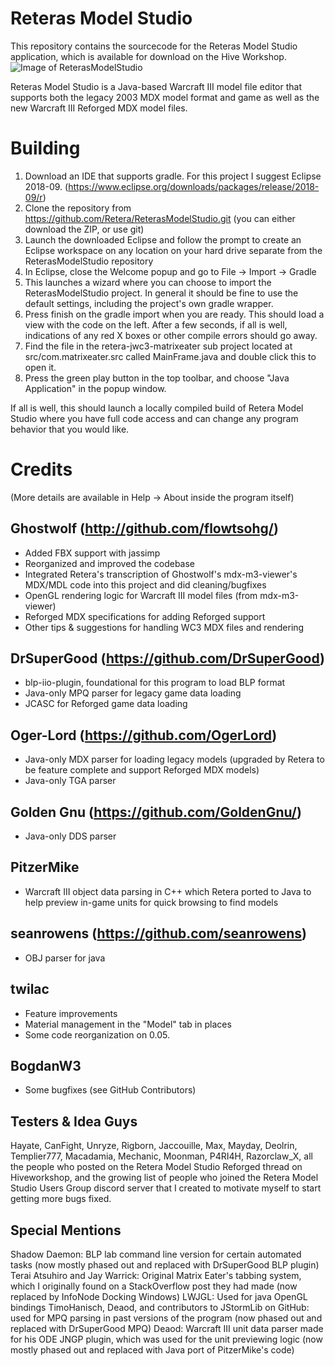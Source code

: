 # Reteras Model Studio
This repository contains the sourcecode for the Reteras Model Studio application, which is available for download on the Hive Workshop.
![Image of ReterasModelStudio](https://www.hiveworkshop.com/data/ratory-images/159/159964-e1b13fddb241fe69a198f443b00b1637.png)

Reteras Model Studio is a Java-based Warcraft III model file editor that supports both the legacy 2003 MDX model format and game as well as the new Warcraft III Reforged MDX model files.

# Building
1. Download an IDE that supports gradle. For this project I suggest Eclipse 2018-09. (https://www.eclipse.org/downloads/packages/release/2018-09/r)
2. Clone the repository from https://github.com/Retera/ReterasModelStudio.git (you can either download the ZIP, or use git)
3. Launch the downloaded Eclipse and follow the prompt to create an Eclipse workspace on any location on your hard drive separate from the ReterasModelStudio repository
4. In Eclipse, close the Welcome popup and go to File -> Import -> Gradle
5. This launches a wizard where you can choose to import the ReterasModelStudio project. In general it should be fine to use the default settings, including the project's own gradle wrapper.
6. Press finish on the gradle import when you are ready. This should load a view with the code on the left. After a few seconds, if all is well, indications of any red X boxes or other compile errors should go away.
8. Find the file in the retera-jwc3-matrixeater sub project located at src/com.matrixeater.src called MainFrame.java and double click this to open it.
9. Press the green play button in the top toolbar, and choose "Java Application" in the popup window.

If all is well, this should launch a locally compiled build of Retera Model Studio where you have full code access and can change any program behavior that you would like.

# Credits
(More details are available in Help -> About inside the program itself)

## Ghostwolf (http://github.com/flowtsohg/)
 - Added FBX support with jassimp
 - Reorganized and improved the codebase
 - Integrated Retera's transcription of Ghostwolf's mdx-m3-viewer's MDX/MDL code into this project and did cleaning/bugfixes
 - OpenGL rendering logic for Warcraft III model files (from mdx-m3-viewer)
 - Reforged MDX specifications for adding Reforged support
 - Other tips & suggestions for handling WC3 MDX files and rendering

## DrSuperGood (https://github.com/DrSuperGood)
 - blp-iio-plugin, foundational for this program to load BLP format
 - Java-only MPQ parser for legacy game data loading
 - JCASC for Reforged game data loading

## Oger-Lord (https://github.com/OgerLord)
 - Java-only MDX parser for loading legacy models (upgraded by Retera to be feature complete and support Reforged MDX models)
 - Java-only TGA parser

## Golden Gnu (https://github.com/GoldenGnu/)
 - Java-only DDS parser

## PitzerMike
 - Warcraft III object data parsing in C++ which Retera ported to Java to help preview in-game units for quick browsing to find models
 
## seanrowens (https://github.com/seanrowens)
 - OBJ parser for java

## twilac
 - Feature improvements
 - Material management in the "Model" tab in places
 - Some code reorganization on 0.05.

 
## BogdanW3
 - Some bugfixes (see GitHub Contributors)

## Testers & Idea Guys
Hayate, CanFight, Unryze, Rigborn, Jaccouille, Max, Mayday, Deolrin, Templier777, Macadamia, Mechanic, Moonman, P4RI4H, Razorclaw_X, all the people who posted on the Retera Model Studio Reforged thread on Hiveworkshop, and the growing list of people who joined the Retera Model Studio Users Group discord server that I created to motivate myself to start getting more bugs fixed.

## Special Mentions
Shadow Daemon: BLP lab command line version for certain automated tasks (now mostly phased out and replaced with DrSuperGood BLP plugin)
Terai Atsuhiro and Jay Warrick: Original Matrix Eater's tabbing system, which I originally found on a StackOverflow post they had made (now replaced by InfoNode Docking Windows)
LWJGL: Used for java OpenGL bindings
TimoHanisch, Deaod, and contributors to JStormLib on GitHub: used for MPQ parsing in past versions of the program (now phased out and replaced with DrSuperGood MPQ)
Deaod: Warcraft III unit data parser made for his ODE JNGP plugin, which was used for the unit previewing logic (now mostly phased out and replaced with Java port of PitzerMike's code)

